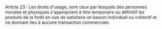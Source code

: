 Article 23 : Les droits d'usage, sont ceux par lesquels des
personnes morales et physiques s'approprient à titre temporaire ou
définitif les produits de la forêt en vue de satisfaire un besoin
individuel ou collec­tif et ne donnant lieu à aucune transaction
commerciale.